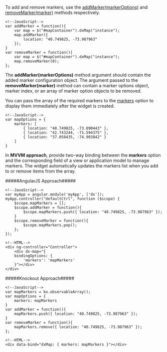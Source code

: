 To add and remove markers, use the [addMarker(markerOptions)](/api-reference/10%20UI%20Widgets/dxMap/3%20Methods/addMarker(markerOptions).md '/Documentation/ApiReference/UI_Widgets/dxMap/Methods/#addMarkermarkerOptions') and [removeMarker(marker)](/api-reference/10%20UI%20Widgets/dxMap/3%20Methods/removeMarker(marker).md '/Documentation/ApiReference/UI_Widgets/dxMap/Methods/#removeMarkermarker') methods respectively.

    <!--JavaScript-->
    var addMarker = function(){
        var map = $("#mapContainer").dxMap("instance");
        map.addMarker({
            location: "40.749825, -73.987963"
        });
    }
    var removeMarker = function(){
        var map = $("#mapContainer").dxMap("instance");
        map.removeMarker(0);
    };
    
The **addMarker(markerOptions)** method argument should contain the added marker configuration object. The argument passed to the **removeMarker(marker)** method can contain a marker options object, marker index, or an array of marker option objects to be removed.

You can pass the array of the required markers to the [markers](/api-reference/10%20UI%20Widgets/dxMap/1%20Configuration/markers '/Documentation/ApiReference/UI_Widgets/dxMap/Configuration/#markers') option to display them immediately after the widget is created.

    <!--JavaScript-->
    var mapOptions = {
        markers: [
            { location: "40.749825, -73.090443" },
            { location: "42.743244, -71.594375" },
            { location: "37.058435, -74.903842" }
        ]
    }
    

In **MVVM approach**, provide two-way binding between the **markers** option and the corresponding field of a view or application model to manage markers. The widget automatically updates the markers list when you add to or remove items from the array.

#####AngularJS Approach#####

    <!--JavaScript-->
    var myApp = angular.module('myApp', ['dx']);
    myApp.controller("defaultCtrl", function ($scope) {
        $scope.mapMarkers = [];
        $scope.addMarker = function(){
            $scope.mapMarkers.push({ location: "40.749825, -73.987963" });
        }
        $scope.removeMarker = function(){
            $scope.mapMarkers.pop();
        };
    });

<!--..-->

    <!--HTML-->
    <div ng-controller="Controller">
        <div dx-map="{
        bindingOptions: {
            'markers': 'mapMarkers'
        }"></div>
    </div>

#####Knockout Approach#####

    <!--JavaScript-->
    var mapMarkers = ko.observableArray();
    var mapOptions = {
        markers: mapMarkers
    }
    var addMarker = function(){
        mapMarkers.push({ location: "40.749825, -73.987963" });
    }
    var removeMarker = function(){
        mapMarkers.remove({ location: "40.749825, -73.987963" });
    };

<!---->

    <!--HTML-->
    <div data-bind="dxMap: { markers: mapMarkers }"></div>
    